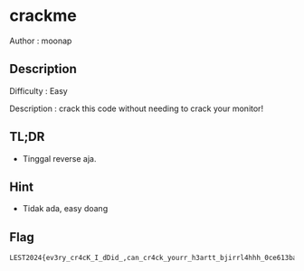 # crackme

Author : moonap

## Description

Difficulty : Easy

Description : crack this code without needing to crack your monitor!

## TL;DR

- Tinggal reverse aja.

## Hint 

- Tidak ada, easy doang

## Flag

```
LEST2024{ev3ry_cr4cK_I_dDid_,can_cr4ck_yourr_h3artt_bjirrl4hhh_0ce613bae5}
```
